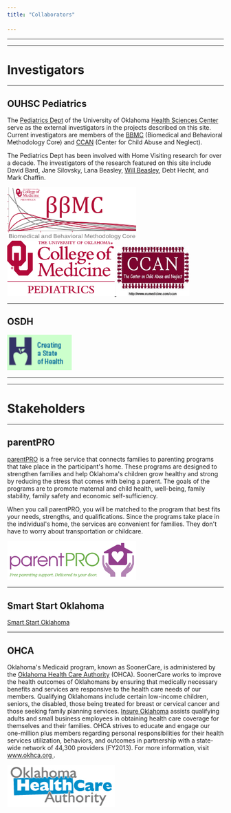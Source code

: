 ```yaml
---
title: "Collaborators"

---
```


***
***
# Investigators

***
## OUHSC Pediatrics
The [Pediatrics Dept](http://www.oumedicine.com/pediatrics) of the University of Oklahoma [Health Sciences Center](http://www.ouhsc.edu/) serve as the external investigators in the projects described on this site.  Current investigators are members of the [BBMC](http://ouhsc.edu/BBMC/) (Biomedical and Behavioral Methodology Core) and [CCAN](http://www.oumedicine.com/pediatrics/department-sections/developmental-behavioral-pediatrics/center-on-child-abuse-and-neglect) (Center for Child Abuse and Neglect).

The Pediatrics Dept has been involved with Home Visiting research for over a decade.  The investigators of the research featured on this site include David Bard, Jane Silovsky, Lana Beasley, [Will Beasley](https://www.researchgate.net/profile/William_Beasley2), Debt Hecht, and Mark Chaffin.

<a href="http://ouhsc.edu/BBMC/"> 
  <img src="./images/BbmcDistributionsBackgroundClear.png" alt="BBMC" style="width: 300px;"/> 
</a>
<a href="http://www.oumedicine.com/pediatrics"> 
 <img src="./images/pediatrics_logo.png" alt="OUHSC Pediatrics" style="width: 250px;"/>
</a>
<a href="http://www.oumedicine.com/pediatrics/department-sections/developmental-behavioral-pediatrics/center-on-child-abuse-and-neglect"> 
  <img src="./images/ccanlogo.jpg" alt="CCAN" style="width: 170px;"/>
</a>

***
## OSDH

<a href="http://www.ok.gov/health/"> 
  <img src="./images/OSDH-Logo.gif" alt="parentPRO" style="width: 150px;"/>
</a>

***
***
# Stakeholders

***
## parentPRO
[parentPRO](http://parentpro.funnelstaging.com/) is a free service that connects families to parenting programs that take place in the participant's home.  These programs are designed to strengthen families and help Oklahoma's children grow healthy and strong by reducing the stress that comes with being a parent. The goals of the programs are to promote maternal and child health, well-being, family stability, family safety and economic self-sufficiency.

When you call parentPRO, you will be matched to the program that best fits your needs, strengths, and qualifications. Since the programs take place in the individual's home, the services are convenient for families. They don't have to worry about transportation or childcare.

<a href="http://parentpro.funnelstaging.com/">
  <img src="./images/10802_OSDH_PPLogo_F.jpg" alt="parentPRO" style="width: 300px;"/>
</a>

***
## Smart Start Oklahoma
[Smart Start Oklahoma](http://www.smartstartok.org/)

***
## OHCA

Oklahoma's Medicaid program, known as SoonerCare, is administered by the [Oklahoma Health Care Authority](http://www.okhca.org/) (OHCA).  SoonerCare works to improve the health outcomes of Oklahomans by ensuring that medically necessary benefits and services are responsive to the health care needs of our members. Qualifying Oklahomans include certain low-income children, seniors, the disabled, those being treated for breast or cervical cancer and those seeking family planning services. [Insure Oklahoma](http://www.insureoklahoma.org/) assists qualifying adults and small business employees in obtaining health care coverage for themselves and their families. OHCA strives to educate and engage our one-million plus members regarding personal responsibilities for their health services utilization, behaviors, and outcomes in partnership with a state-wide network of 44,300 providers (FY2013). For more information, visit [www.okhca.org ](http://www.okhca.org/).

<a href="http://www.okhca.org/"> 
  <img src="./images/OhcaBlueLogo.png" alt="OHCA" style="width: 250px;"/>
</a>
